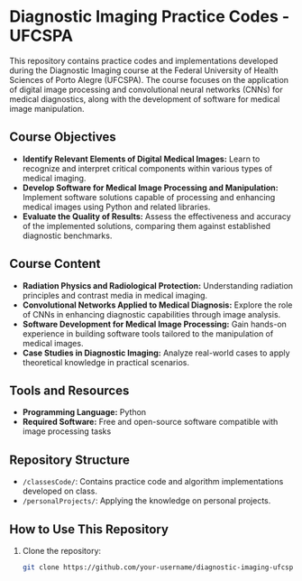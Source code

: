 # Diagnostic Imaging Practice Codes - UFCSPA

This repository contains practice codes and implementations developed during the Diagnostic Imaging course at the Federal University of Health Sciences of Porto Alegre (UFCSPA). The course focuses on the application of digital image processing and convolutional neural networks (CNNs) for medical diagnostics, along with the development of software for medical image manipulation.

## Course Objectives

- **Identify Relevant Elements of Digital Medical Images:** Learn to recognize and interpret critical components within various types of medical imaging.
- **Develop Software for Medical Image Processing and Manipulation:** Implement software solutions capable of processing and enhancing medical images using Python and related libraries.
- **Evaluate the Quality of Results:** Assess the effectiveness and accuracy of the implemented solutions, comparing them against established diagnostic benchmarks.

## Course Content

- **Radiation Physics and Radiological Protection:** Understanding radiation principles and contrast media in medical imaging.
- **Convolutional Networks Applied to Medical Diagnosis:** Explore the role of CNNs in enhancing diagnostic capabilities through image analysis.
- **Software Development for Medical Image Processing:** Gain hands-on experience in building software tools tailored to the manipulation of medical images.
- **Case Studies in Diagnostic Imaging:** Analyze real-world cases to apply theoretical knowledge in practical scenarios.

## Tools and Resources

- **Programming Language:** Python
- **Required Software:** Free and open-source software compatible with image processing tasks

## Repository Structure

- `/classesCode/`: Contains practice code and algorithm implementations developed on class.
- `/personalProjects/`: Applying the knowledge on personal projects.

## How to Use This Repository

1. Clone the repository:
   ```bash
   git clone https://github.com/your-username/diagnostic-imaging-ufcspa.git
